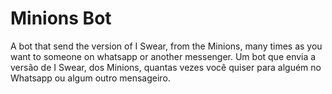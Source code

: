 # Minions Bot
A bot that send the version of I Swear, from the Minions, many times as you want to someone on whatsapp or another messenger.
Um bot que envia a versão de I Swear, dos Minions, quantas vezes você quiser para alguém no Whatsapp ou algum outro mensageiro.

